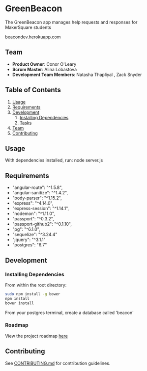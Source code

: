 # GreenBeacon

The GreenBeacon app manages help requests and responses for MakerSquare students

beacondev.herokuapp.com

## Team

  - __Product Owner__: Conor O'Leary
  - __Scrum Master__: Alina Lobastova
  - __Development Team Members__: Natasha Thapliyal , Zack Snyder

## Table of Contents

1. [Usage](#Usage)
1. [Requirements](#requirements)
1. [Development](#development)
    1. [Installing Dependencies](#installing-dependencies)
    1. [Tasks](#tasks)
1. [Team](#team)
1. [Contributing](#contributing)

## Usage

With dependencies installed, run:
node server.js



## Requirements

- "angular-route": "^1.5.8",
- "angular-sanitize": "^1.4.2",
- "body-parser": "^1.15.2",
- "express": "^4.14.0",
- "express-session": "^1.14.1",
- "nodemon": "^1.11.0",
- "passport": "^0.3.2",
- "passport-github2": "^0.1.10",
- "pg": "^6.1.0",
- "sequelize": "^3.24.4"
- "jquery": "^3.1.1"
- "postgres": "6.7"


## Development

### Installing Dependencies

From within the root directory:

```sh
sudo npm install -g bower
npm install
bower install
```


From your postgres terminal, create a database called 'beacon'

### Roadmap

View the project roadmap [here](LINK_TO_PROJECT_ISSUES)


## Contributing

See [CONTRIBUTING.md](CONTRIBUTING.md) for contribution guidelines.
